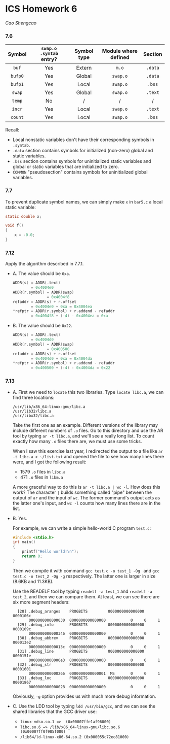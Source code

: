 # ICS Homework 6

*Cao Shengcao*

### 7.6

| Symbol  | `swap.o` `.symtab` entry? | Symbol type | Module where defined | Section |
| :-----: | :-----------------------: | :---------: | :------------------: | :-----: |
|  `buf`  |            Yes            |   Extern    |        `m.o`         | `.data` |
| `bufp0` |            Yes            |   Global    |       `swap.o`       | `.data` |
| `bufp1` |            Yes            |    Local    |       `swap.o`       | `.bss`  |
| `swap`  |            Yes            |   Global    |       `swap.o`       | `.text` |
| `temp`  |            No             |      /      |          /           |    /    |
| `incr`  |            Yes            |    Local    |       `swap.o`       | `.text` |
| `count` |            Yes            |    Local    |       `swap.o`       | `.bss`  |

Recall:

- Local nonstatic variables don't have their corresponding symbols in `.symtab`.
- `.data` section contains symbols for initialized (non-zero) global and static variables.
- `.bss` section contains symbols for uninitialized static variables and global or static variables that are initialized to zero.
- `COMMON` "pseudosection" contains symbols for uninitialized global variables.

### 7.7

To prevent duplicate symbol names, we can simply make `x` in `bar5.c` a local static variable:

```c
static double x;

void f()
{
    x = -0.0;
}
```

### 7.12

Apply the algorithm described in 7.7.1.

- A. The value should be `0xa`.

  ```c
  ADDR(s) = ADDR(.text)
          = 0x4004e0
  ADDR(r.symbol) = ADDR(swap)
                 = 0x4004f8
  refaddr = ADDR(s) + r.offset
          = 0x4004e0 + 0xa = 0x4004ea
  *refptr = ADDR(r.symbol) + r.addend - refaddr
          = 0x4004f8 + (-4) - 0x4004ea = 0xa
  ```

- B. The value should be `0x22`.

  ```c
  ADDR(s) = ADDR(.text)
          = 0x4004d0
  ADDR(r.symbol) = ADDR(swap)
                 = 0x400500
  refaddr = ADDR(s) + r.offset
          = 0x4004d0 + 0xa = 0x4004da
  *refptr = ADDR(r.symbol) + r.addend - refaddr
          = 0x400500 + (-4) - 0x4004da = 0x22
  ```

### 7.13

- A. First we need to `locate` this two libraries. Type `locate libc.a`, we can find three locations:

  ```
  /usr/lib/x86_64-linux-gnu/libc.a
  /usr/lib32/libc.a
  /usr/libx32/libc.a
  ```

  Take the first one as an example. Different versions of the library may include different numbers of `.o` files. Go to this directory and use the AR tool by typing `ar -t libc.a`, and we'll see a really long list. To count exactly how many `.o` files there are, we must use some tricks.

  When I saw this exercise last year, I redirected the output to a file like `ar -t libc.a > ~/list.txt` and opened the file to see how many lines there were, and I got the following result:

  - 1579 `.o` files in `libc.a`
  - 471 `.o` files in `libm.a`

  A more graceful way to do this is `ar -t libc.a | wc -l`. How does this work? The character `|` builds something called "pipe" between the output of  `ar` and the input of  `wc`. The former command's output acts as the latter one's input, and `wc -l` counts how many lines there are in the list.

- B. Yes.

  For example, we can write a simple hello-world C program `test.c`:

  ```c
  #include <stdio.h>
  int main()
  {
      printf("Hello world!\n");
      return 0;
  }
  ```

  Then we compile it with command `gcc test.c -o test_1 -Og ` and `gcc test.c -o test_2 -Og -g` respectively. The latter one is larger in size (8.6KB and 11.3KB).

  Use the READELF tool by typing `readelf -a test_1` and `readelf -a test_2`, and then we can compare them. At least, we can see there are six more segment headers:

  ```
    [28] .debug_aranges    PROGBITS         0000000000000000  0000106c
         0000000000000030  0000000000000000           0     0     1
    [29] .debug_info       PROGBITS         0000000000000000  0000109c
         0000000000000346  0000000000000000           0     0     1
    [30] .debug_abbrev     PROGBITS         0000000000000000  000013e2
         000000000000013c  0000000000000000           0     0     1
    [31] .debug_line       PROGBITS         0000000000000000  0000151e
         00000000000000e3  0000000000000000           0     0     1
    [32] .debug_str        PROGBITS         0000000000000000  00001601
         0000000000000266  0000000000000001  MS       0     0     1
    [33] .debug_loc        PROGBITS         0000000000000000  00001867
         0000000000000028  0000000000000000           0     0     1
  ```

  Obviously, `-g` option provides us with much more debug information.

- C. Use the LDD tool by typing `ldd /usr/bin/gcc`, and we can see the shared libraries that the GCC driver use:

  - `linux-vdso.so.1 =>  (0x00007ffe1af96000)`
  - `libc.so.6 => /lib/x86_64-linux-gnu/libc.so.6 (0x00007ff0f985f000)`
  - `/lib64/ld-linux-x86-64.so.2 (0x000055c72ec81000)`

